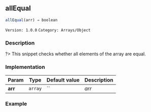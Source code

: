 ## allEqual 
  ```javascript
 allEqual(arr) ⇒ boolean 
``` 

 ` Version: 1.0.0 ` 
` Category: Arrays/Object ` 

### Description 

?> This snippet checks whether all elements of the array are equal. 

### Implementation 

| Param | Type | Default value | Description | 
| --- | --- | --- | --- | 
| **arr** | `array` | `` | _arr_ | 

### Example 

 ```javascript 
  
 ```  

